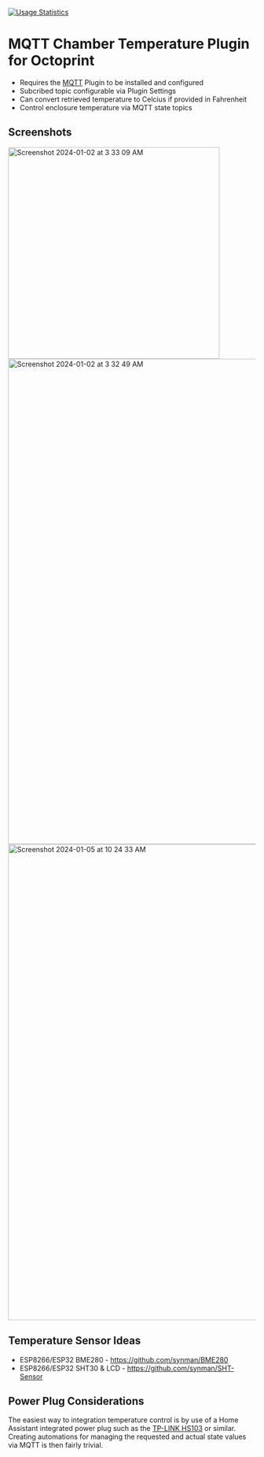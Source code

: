 [![Usage Statistics](https://github.com/synman/OctoPluginStats/actions/workflows/get-data.yaml/badge.svg)](https://synman.github.io/OctoPluginStats/#bettergrblsupportContainer)
# MQTT Chamber Temperature Plugin for Octoprint
 
* Requires the [MQTT](https://plugins.octoprint.org/plugins/mqtt/) Plugin to be installed and configured
* Subcribed topic configurable via Plugin Settings
* Can convert retrieved temperature to Celcius if provided in Fahrenheit
* Control enclosure temperature via MQTT state topics

## Screenshots

<img width="430" alt="Screenshot 2024-01-02 at 3 33 09 AM" src="https://github.com/synman/OctoPrint-MqttChamberTemperature/assets/1299716/f483b6dc-27bd-4d91-a873-d530db5e4fd8">
 
<img width="986" alt="Screenshot 2024-01-02 at 3 32 49 AM" src="https://github.com/synman/OctoPrint-MqttChamberTemperature/assets/1299716/1d2d5f69-cae6-4d78-824b-feabee421490">

<img width="967" alt="Screenshot 2024-01-05 at 10 24 33 AM" src="https://github.com/synman/OctoPrint-MqttChamberTemperature/assets/1299716/420e3b8d-e6a8-4c6a-a408-a9aec3a13c12">

## Temperature Sensor Ideas

* ESP8266/ESP32 BME280 - https://github.com/synman/BME280
* ESP8266/ESP32 SHT30 & LCD - https://github.com/synman/SHT-Sensor

## Power Plug Considerations

The easiest way to integration temperature control is by use of a Home Assistant integrated power plug such as the [TP-LINK HS103](https://www.tp-link.com/us/home-networking/smart-plug/hs103/) or similar.  Creating automations for managing the requested and actual state values via MQTT is then fairly trivial.
